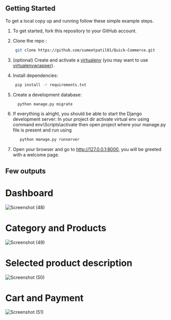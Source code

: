 

## Getting Started  

To get a local copy up and running follow these simple example steps.

1. To get started, fork this repository to your GitHub account.

2. Clone the repo :
    ```sh
     git clone https://github.com/sumeetpatil01/Quick-Commerce.git
    ```
3. (optional) Create and activate a [virtualenv](https://virtualenv.pypa.io/) (you may want to use [virtualenvwrapper](http://virtualenvwrapper.readthedocs.org/)).
   

5. Install dependencies:
    ```sh
     pip install -r requirements.txt
    ```
    
6. Create a development database:
    ```sh
      python manage.py migrate
    ```


7. If everything is alright, you should be able to start the Django development server:
In your project dir activate virtual env using command env\Scripts\activate then open project where your manage.py file is present and run using 
   ```sh
      python manage.py runserver
    ```

9. Open your browser and go to http://127.0.0.1:8000, you will be greeted with a welcome page.


## Few outputs
# Dashboard
![Screenshot (48)](https://github.com/user-attachments/assets/2ba3efad-fe61-4d84-b089-82a32ec94e9b)
# Category and Products
![Screenshot (49)](https://github.com/user-attachments/assets/766cbb9c-e5fd-4485-a1fb-373cb3c9f5ab)
# Selected product description 
![Screenshot (50)](https://github.com/user-attachments/assets/cbf0f0b6-9a48-46e9-901f-bea1128909c3)
# Cart and Payment
![Screenshot (51)](https://github.com/user-attachments/assets/d747ce78-a3ef-4c5b-946c-be183d050a58)









